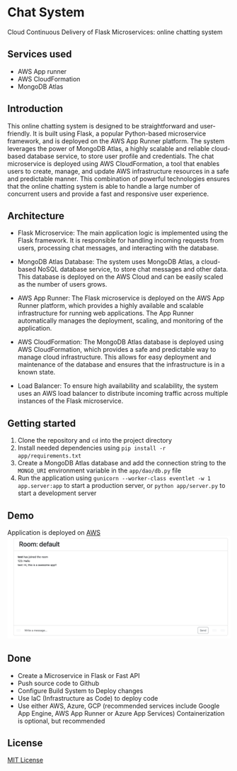 # Chat System

Cloud Continuous Delivery of Flask Microservices: online chatting system

## Services used

- AWS App runner
- AWS CloudFormation
- MongoDB Atlas

## Introduction

This online chatting system is designed to be straightforward and user-friendly. It is built using Flask, a popular
Python-based microservice framework, and is deployed on the AWS App Runner platform. The system leverages the power of
MongoDB Atlas, a highly scalable and reliable cloud-based database service, to store user profile and credentials. The
chat microservice is deployed using AWS CloudFormation, a tool that enables users to create, manage, and update AWS
infrastructure resources in a safe and predictable manner. This combination of powerful technologies ensures that the
online chatting system is able to handle a large number of concurrent users and provide a fast and responsive user
experience.

## Architecture

- Flask Microservice: The main application logic is implemented using the Flask framework. It is responsible for
  handling incoming requests from users, processing chat messages, and interacting with the database.

- MongoDB Atlas Database: The system uses MongoDB Atlas, a cloud-based NoSQL database service, to store chat messages
  and other data. This database is deployed on the AWS Cloud and can be easily scaled as the number of users grows.

- AWS App Runner: The Flask microservice is deployed on the AWS App Runner platform, which provides a highly available
  and scalable infrastructure for running web applications. The App Runner automatically manages the deployment,
  scaling, and monitoring of the application.

- AWS CloudFormation: The MongoDB Atlas database is deployed using AWS CloudFormation, which provides a safe and
  predictable way to manage cloud infrastructure. This allows for easy deployment and maintenance of the database and
  ensures that the infrastructure is in a known state.

- Load Balancer: To ensure high availability and scalability, the system uses an AWS load balancer to distribute
  incoming traffic across multiple instances of the Flask microservice.

## Getting started

1. Clone the repository and `cd` into the project directory
2. Install needed dependencies using `pip install -r app/requirements.txt`
3. Create a MongoDB Atlas database and add the connection string to the `MONGO_URI` environment variable in the
   `app/dao/db.py` file
4. Run the application using `gunicorn --worker-class eventlet -w 1 app.server:app` to start a production server,
   or `python app/server.py` to start a development server

## Demo

Application is deployed on [AWS](https://s2z35ykgqb.us-east-1.awsapprunner.com/)
![image](https://github.com/FengyiQuan/chatting-microservice/blob/main/img/example1.png)

## Done

- Create a Microservice in Flask or Fast API
- Push source code to Github
- Configure Build System to Deploy changes
- Use IaC (Infrastructure as Code) to deploy code
- Use either AWS, Azure, GCP (recommended services include Google App Engine, AWS App Runner or Azure App Services)
  Containerization is optional, but recommended

## License
[MIT License](https://github.com/FengyiQuan/chatting-microservice/blob/main/LICENSE)

